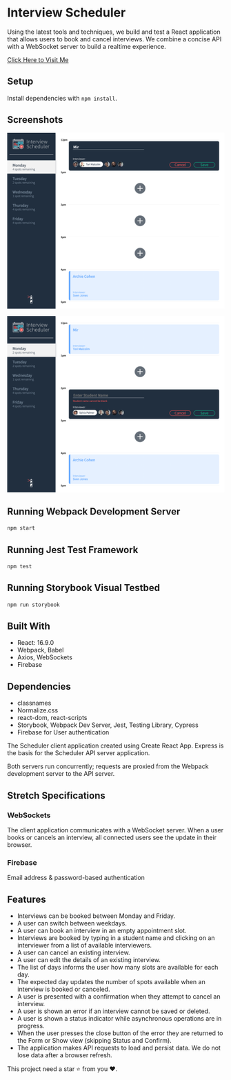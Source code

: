 # Interview Scheduler

Using the latest tools and techniques, we build and test a React application that allows users to book and cancel interviews. We combine a concise API with a WebSocket server to build a realtime experience.

[Click Here to Visit Me](https://ssssss.netlify.app/)

## Setup

Install dependencies with `npm install`.

## Screenshots

![Creating Interview Appointments:](https://github.com/miriamdong/scheduler/blob/master/Doc/screencapture-localhost-8000-2021-04-21-14_19_45.png?raw=true)

![Edit Interview Appointments:](https://github.com/miriamdong/scheduler/blob/master/Doc/screencapture-localhost-8000-2021-04-21-14_20_29.png?raw=true)

## Running Webpack Development Server

```sh
npm start
```

## Running Jest Test Framework

```sh
npm test
```

## Running Storybook Visual Testbed

```sh
npm run storybook
```

## Built With

- React: 16.9.0
- Webpack, Babel
- Axios, WebSockets
- Firebase

## Dependencies

- classnames
- Normalize.css
- react-dom, react-scripts
- Storybook, Webpack Dev Server, Jest, Testing Library, Cypress
- Firebase for User authentication

The Scheduler client application created using Create React App. Express is the basis for the Scheduler API server application.

Both servers run concurrently; requests are proxied from the Webpack development server to the API server.

## Stretch Specifications

### WebSockets

The client application communicates with a WebSocket server.
When a user books or cancels an interview, all connected users see the update in their browser.

### Firebase

Email address & password-based authentication

## Features

- Interviews can be booked between Monday and Friday.
- A user can switch between weekdays.
- A user can book an interview in an empty appointment slot.
- Interviews are booked by typing in a student name and clicking on an interviewer from a list of available interviewers.
- A user can cancel an existing interview.
- A user can edit the details of an existing interview.
- The list of days informs the user how many slots are available for each day.
- The expected day updates the number of spots available when an interview is booked or canceled.
- A user is presented with a confirmation when they attempt to cancel an interview.
- A user is shown an error if an interview cannot be saved or deleted.
- A user is shown a status indicator while asynchronous operations are in progress.
- When the user presses the close button of the error they are returned to the Form or Show view (skipping Status and Confirm).
- The application makes API requests to load and persist data. We do not lose data after a browser refresh.

This project need a star ⭐ from you ♥.

